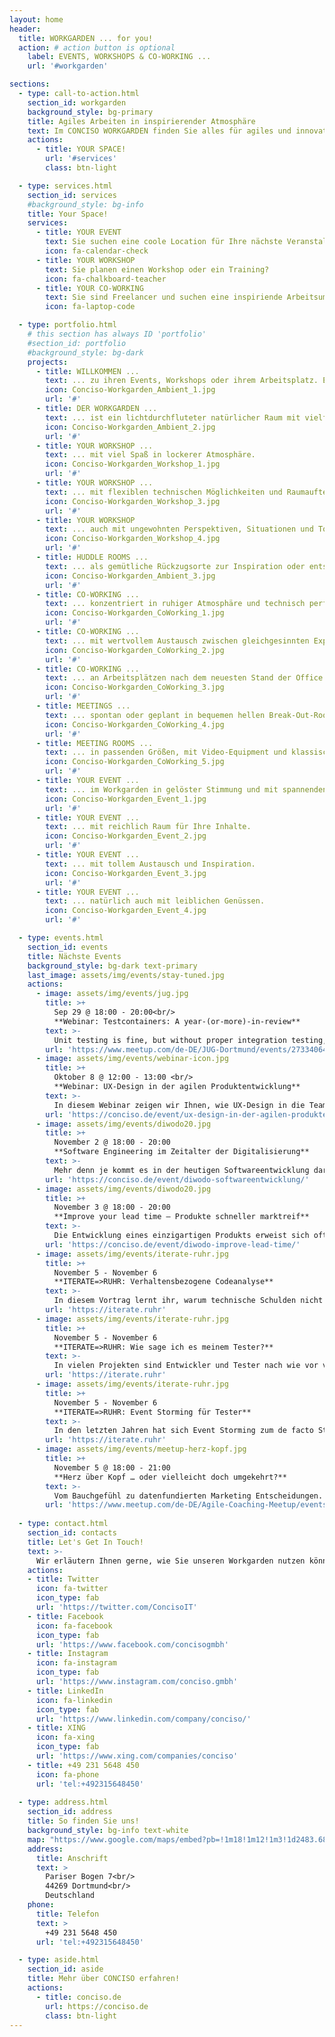 ```yaml
---
layout: home
header:
  title: WORKGARDEN ... for you!
  action: # action button is optional
    label: EVENTS, WORKSHOPS & CO-WORKING ...
    url: '#workgarden'

sections:
  - type: call-to-action.html
    section_id: workgarden
    background_style: bg-primary
    title: Agiles Arbeiten in inspirierender Atmosphäre
    text: Im CONCISO WORKGARDEN finden Sie alles für agiles und innovatives Arbeiten. Für erfolgreiche Events, Workshops oder einfach gutes Co-Working. 
    actions:
      - title: YOUR SPACE!
        url: '#services'
        class: btn-light

  - type: services.html
    section_id: services
    #background_style: bg-info
    title: Your Space!
    services:
      - title: YOUR EVENT
        text: Sie suchen eine coole Location für Ihre nächste Veranstaltung?
        icon: fa-calendar-check
      - title: YOUR WORKSHOP
        text: Sie planen einen Workshop oder ein Training?
        icon: fa-chalkboard-teacher
      - title: YOUR CO-WORKING
        text: Sie sind Freelancer und suchen eine inspiriende Arbeitsumgebung?
        icon: fa-laptop-code

  - type: portfolio.html
    # this section has always ID 'portfolio'
    #section_id: portfolio
    #background_style: bg-dark
    projects:
      - title: WILLKOMMEN ...
        text: ... zu ihren Events, Workshops oder ihrem Arbeitsplatz. Entspannt und inspirierend.
        icon: Conciso-Workgarden_Ambient_1.jpg
        url: '#'
      - title: DER WORKGARDEN ...
        text: ... ist ein lichtdurchfluteter natürlicher Raum mit vielfältigen Möglichkeiten.
        icon: Conciso-Workgarden_Ambient_2.jpg
        url: '#'
      - title: YOUR WORKSHOP ...
        text: ... mit viel Spaß in lockerer Atmosphäre.
        icon: Conciso-Workgarden_Workshop_1.jpg
        url: '#'
      - title: YOUR WORKSHOP ...
        text: ... mit flexiblen technischen Möglichkeiten und Raumaufteilungen.
        icon: Conciso-Workgarden_Workshop_3.jpg
        url: '#'
      - title: YOUR WORKSHOP
        text: ... auch mit ungewohnten Perspektiven, Situationen und Tools.
        icon: Conciso-Workgarden_Workshop_4.jpg
        url: '#'
      - title: HUDDLE ROOMS ...
        text: ... als gemütliche Rückzugsorte zur Inspiration oder entspannten Besprechung.
        icon: Conciso-Workgarden_Ambient_3.jpg
        url: '#'
      - title: CO-WORKING ...
        text: ... konzentriert in ruhiger Atmosphäre und technisch perfektem Umfeld.
        icon: Conciso-Workgarden_CoWorking_1.jpg
        url: '#'
      - title: CO-WORKING ...
        text: ... mit wertvollem Austausch zwischen gleichgesinnten Experten.
        icon: Conciso-Workgarden_CoWorking_2.jpg
        url: '#'
      - title: CO-WORKING ...
        text: ... an Arbeitsplätzen nach dem neuesten Stand der Office Architektur.
        icon: Conciso-Workgarden_CoWorking_3.jpg
        url: '#'
      - title: MEETINGS ...
        text: ... spontan oder geplant in bequemen hellen Break-Out-Rooms.
        icon: Conciso-Workgarden_CoWorking_4.jpg
        url: '#'
      - title: MEETING ROOMS ...
        text: ... in passenden Größen, mit Video-Equipment und klassischen wie digitalen Whiteboards.
        icon: Conciso-Workgarden_CoWorking_5.jpg
        url: '#'
      - title: YOUR EVENT ...
        text: ... im Workgarden in gelöster Stimmung und mit spannenden Gesprächen.
        icon: Conciso-Workgarden_Event_1.jpg
        url: '#'
      - title: YOUR EVENT ...
        text: ... mit reichlich Raum für Ihre Inhalte.
        icon: Conciso-Workgarden_Event_2.jpg
        url: '#'
      - title: YOUR EVENT ...
        text: ... mit tollem Austausch und Inspiration.
        icon: Conciso-Workgarden_Event_3.jpg
        url: '#'
      - title: YOUR EVENT ...
        text: ... natürlich auch mit leiblichen Genüssen.
        icon: Conciso-Workgarden_Event_4.jpg
        url: '#'

  - type: events.html
    section_id: events
    title: Nächste Events
    background_style: bg-dark text-primary
    last_image: assets/img/events/stay-tuned.jpg
    actions:
      - image: assets/img/events/jug.jpg
        title: >+
          Sep 29 @ 18:00 - 20:00<br/>
          **Webinar: Testcontainers: A year-(or-more)-in-review**
        text: >-
          Unit testing is fine, but without proper integration testing, especially if you work with external resources like databases and other services, you might not know how your application will actually behave once it has been deployed to the real production environment. Before Docker, configuring the environment for integration testing was painful – people were using fake database implementations, mocking servers, usually it was not cross-platform as well. However, thanks to Docker, now we can quickly prepare the environment for our tests. In this talk, Kevin would like to show how you can use Testcontainers.
        url: 'https://www.meetup.com/de-DE/JUG-Dortmund/events/273340648/'
      - image: assets/img/events/webinar-icon.jpg
        title: >+
          Oktober 8 @ 12:00 - 13:00 <br/>
          **Webinar: UX-Design in der agilen Produktentwicklung**
        text: >-
          In diesem Webinar zeigen wir Ihnen, wie UX-Design in die Teams einer agilen Produktentwicklung integriert werden kann. Anhand eines Real-Life Beispiels einer Produktentwicklung erläutern wir eine mögliche Arbeitsweise und zeigen, wie die Ergebnisse der verschiedenen Phasen des UX-Design-Flows transparent in den Implementierungsplan eines Produktfeatures aufgenommen werden können.
        url: 'https://conciso.de/event/ux-design-in-der-agilen-produktentwicklung-webinar/'
      - image: assets/img/events/diwodo20.jpg
        title: >+
          November 2 @ 18:00 - 20:00
          **Software Engineering im Zeitalter der Digitalisierung**
        text: >-
          Mehr denn je kommt es in der heutigen Softwareentwicklung darauf an, qualitativ höchstwertige Software mit kurzen Feedbackzyklen und hoher Frequenz bei oftmals schwammigen und wechselnden Anforderungen zu liefern. In dieser Session wollen wir auch anhand konkreter Projektbeispiele diskutieren, wie zeitgemäßes Software Engineering aussieht und auch einen kleinen Blick in die Zukunft wagen: worauf müssen wir uns in den nächsten Jahren einstellen? Was sind die großen Trends, die sich am Horizont abzeichnen?
        url: 'https://conciso.de/event/diwodo-softwareentwicklung/'
      - image: assets/img/events/diwodo20.jpg
        title: >+
          November 3 @ 18:00 - 20:00
          **Improve your lead time – Produkte schneller marktreif**
        text: >-
          Die Entwicklung eines einzigartigen Produkts erweist sich oftmals schwieriger als gedacht. Produkte müssen stark kundenorientiert sein, eine Fülle von Features bieten und schnell marktreif sein. Das Improve your lead time-Framework adressiert diese Herausforderungen, in dem es der Anforderungsphase eine klare und einfache Struktur gibt. Dabei ist es mit Customer Journeys kundenzentriert und fördert die abteilungs&shy;übergreifende Zusammenarbeit.
        url: 'https://conciso.de/event/diwodo-improve-lead-time/'
      - image: assets/img/events/iterate-ruhr.jpg
        title: >+
          November 5 - November 6
          **ITERATE=>RUHR: Verhaltensbezogene Codeanalyse**
        text: >-
          In diesem Vortrag lernt ihr, warum technische Schulden nicht technisch sind. Ihr werdet sehen, warum die Code-Historie für eine Analyse von Schulden wichtig ist und was das alles mit unserem Verhalten zu tun hat.
        url: 'https://iterate.ruhr'
      - image: assets/img/events/iterate-ruhr.jpg
        title: >+
          November 5 - November 6
          **ITERATE=>RUHR: Wie sage ich es meinem Tester?**
        text: >-
          In vielen Projekten sind Entwickler und Tester nach wie vor von einander getrennt und arbeiten für sich alleine, ohne ernsthaft miteinander zu kommunizieren. In diesem Vortrag werden die Ergebnisse von Interviews mit Entwicklern und Testern vorgestellt. Es ist der Versuch, eine Brücke zu schlagen und für das Verständnis für die Probleme beider Gruppen zu werben, um so den Keim für einen Kulturwandel zu legen.
        url: 'https://iterate.ruhr'
      - image: assets/img/events/iterate-ruhr.jpg
        title: >+
          November 5 - November 6
          **ITERATE=>RUHR: Event Storming für Tester**
        text: >-
          In den letzten Jahren hat sich Event Storming zum de facto Standard im Domain Driven Design entwickelt. Aber leider werden in den meisten Fällen die Business Prozesse ohne die dazugehörigen Tests modelliert. In diesem Workshop werden wir diesen fehlenden Schritt gehen.  Dazu nutzen wir die Möglichkeiten des Event Stormings für die Entwicklung von Testfällen im BDD Stil.
        url: 'https://iterate.ruhr'
      - image: assets/img/events/meetup-herz-kopf.jpg
        title: >+
          November 5 @ 18:00 - 21:00
          **Herz über Kopf … oder vielleicht doch umgekehrt?**
        text: >-
          Vom Bauchgefühl zu datenfundierten Marketing Entscheidungen.
        url: 'https://www.meetup.com/de-DE/Agile-Coaching-Meetup/events/268447235/'
        
  - type: contact.html
    section_id: contacts
    title: Let's Get In Touch!
    text: >-
      Wir erläutern Ihnen gerne, wie Sie unseren Workgarden nutzen können.
    actions:
    - title: Twitter
      icon: fa-twitter
      icon_type: fab
      url: 'https://twitter.com/ConcisoIT'
    - title: Facebook
      icon: fa-facebook
      icon_type: fab
      url: 'https://www.facebook.com/concisogmbh'
    - title: Instagram
      icon: fa-instagram
      icon_type: fab
      url: 'https://www.instagram.com/conciso.gmbh'
    - title: LinkedIn
      icon: fa-linkedin
      icon_type: fab
      url: 'https://www.linkedin.com/company/conciso/'
    - title: XING
      icon: fa-xing
      icon_type: fab
      url: 'https://www.xing.com/companies/conciso'
    - title: +49 231 5648 450
      icon: fa-phone
      url: 'tel:+492315648450'
  
  - type: address.html
    section_id: address
    title: So finden Sie uns!
    background_style: bg-info text-white
    map: "https://www.google.com/maps/embed?pb=!1m18!1m12!1m3!1d2483.6841635868645!2d7.520305815544835!3d51.500663119017034!2m3!1f0!2f0!3f0!3m2!1i1024!2i768!4f13.1!3m3!1m2!1s0x47b917045edd95ab%3A0x8782a144767f55d0!2sWorkgarden%40Conciso!5e0!3m2!1sde!2sde!4v1587384520208!5m2!1sde!2sde"
    address:
      title: Anschrift
      text: >
        Pariser Bogen 7<br/>
        44269 Dortmund<br/>
        Deutschland
    phone:
      title: Telefon
      text: >
        +49 231 5648 450
      url: 'tel:+492315648450'

  - type: aside.html
    section_id: aside
    title: Mehr über CONCISO erfahren!
    actions:
      - title: conciso.de
        url: https://conciso.de
        class: btn-light
---
```

